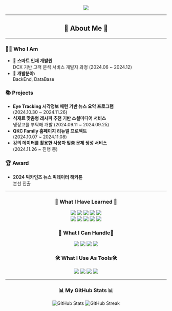 <p align='center'>
<img src="https://capsule-render.vercel.app/api?type=cylinder&color=gradient&height=300&section=header&text=Hoon's%20Code&fontSize=70&fontColor=FFFFFF" />
<p>
<hr>

<h2 align="center">🚀 About Me 🚀</h2>

---

### 👩‍💻 **Who I Am**
- 🔭 **스마트 인재 개발원**  
   DCX 기반 고객 분석 서비스 개발자 과정 (2024.06 ~ 2024.12)  
- 🌱 **개발분야:**  
   BackEnd, DataBase



### 📚 **Projects**
- **Eye Tracking 시각정보 패턴 기반 뉴스 요약 프로그램**  
  (2024.10.30 ~ 2024.11.26)  
- **식재료 맞춤형 레시피 추천 기반 소셜미디어 서비스**  
  냉장고를 부탁해 개발 (2024.09.11 ~ 2024.09.25)  
- **QKC Family 홈페이지 리뉴얼 프로젝트**  
  (2024.10.07 ~ 2024.11.08)  
- **강의 데이터를 활용한 사용자 맞춤 문제 생성 서비스**  
  (2024.11.26 ~ 진행 중)


### 🏆 **Award**
- **2024 빅카인즈 뉴스 빅데이터 해커톤**  
  본선 진출



<hr>
<h3 align="center">
 🌱 What I Have Learned 🌱 
</h3>
<p align="center">
  <img src="https://img.shields.io/badge/Java-007396?style=for-the-badge&logo=Java&logoColor=white" />
  <img src="https://img.shields.io/badge/Python-3776AB?style=for-the-badge&logo=Python&logoColor=white" />
  <img src="https://img.shields.io/badge/HTML-E34F26?style=for-the-badge&logo=HTML5&logoColor=white" />
  <img src="https://img.shields.io/badge/CSS-1572B6?style=for-the-badge&logo=CSS3&logoColor=white" />
  <img src="https://img.shields.io/badge/JavaScript-F7DF1E?style=for-the-badge&logo=JavaScript&logoColor=black" />
  <br>
  <img src="https://img.shields.io/badge/MySQL-4479A1?style=for-the-badge&logo=MySQL&logoColor=white" />
  <img src="https://img.shields.io/badge/Linux-FCC624?style=for-the-badge&logo=Linux&logoColor=black" />
  <img src="https://img.shields.io/badge/Spring_Boot-6DB33F?style=for-the-badge&logo=Spring-Boot&logoColor=white" />
  <img src="https://img.shields.io/badge/Machine_Learning-0096FF?style=for-the-badge&logo=TensorFlow&logoColor=white" />
  <img src="https://img.shields.io/badge/Deep_Learning-FF6F61?style=for-the-badge&logo=PyTorch&logoColor=white" />
</p>


<h3 align="center">
🚀 What I Can Handle🚀
</h3>
<p align="center">
  <img src="https://img.shields.io/badge/Java-007396?style=for-the-badge&logo=Java&logoColor=white" />
  <img src="https://img.shields.io/badge/Python-3776AB?style=for-the-badge&logo=Python&logoColor=white" />
  <img src="https://img.shields.io/badge/MySQL-4479A1?style=for-the-badge&logo=MySQL&logoColor=white" />
  <img src="https://img.shields.io/badge/Spring_Boot-6DB33F?style=for-the-badge&logo=Spring-Boot&logoColor=white" />
</p>


<h3 align="center">
🛠 What I Use As Tools🛠
</h3>
<p align="center">
  <img src="https://img.shields.io/badge/GitHub-181717?style=for-the-badge&logo=GitHub&logoColor=white" />
  <img src="https://img.shields.io/badge/Notion-000000?style=for-the-badge&logo=Notion&logoColor=white" />
  <img src="https://img.shields.io/badge/Discord-5865F2?style=for-the-badge&logo=Discord&logoColor=white" />
  <img src="https://img.shields.io/badge/Velog-20C997?style=for-the-badge&logo=Velog&logoColor=white" />
</p>

---


<h3 align="center">📊 My GitHub Stats 📊</h3>

<p align="center">
  <img src="https://github-readme-stats.vercel.app/api?username=jjeonghun&show_icons=true&theme=radical" alt="GitHub Stats"/>
  <img src="https://github-readme-streak-stats.herokuapp.com/?user=jjeonghun&theme=radical" alt="GitHub Streak"/>
</p>












